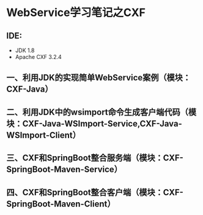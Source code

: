 # WebService学习笔记之CXF

## IDE:

* JDK 1.8
* Apache CXF 3.2.4

## 一、利用JDK的实现简单WebService案例（模块：CXF-Java）

## 二、利用JDK中的wsimport命令生成客户端代码（模块：CXF-Java-WSImport-Service,CXF-Java-WSImport-Client）

## 三、CXF和SpringBoot整合服务端（模块：CXF-SpringBoot-Maven-Service）

## 四、CXF和SpringBoot整合客户端（模块：CXF-SpringBoot-Maven-Client）





